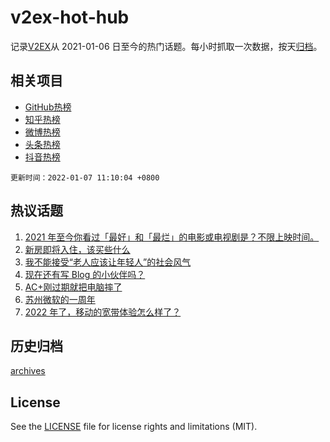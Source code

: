 # v2ex-hot-hub

 记录[V2EX](https://www.v2ex.com/)从 2021-01-06 日至今的热门话题。每小时抓取一次数据，按天[归档](archives)。
 
 ## 相关项目

- [GitHub热榜](https://github.com/snaildev/github-hot-hub)
- [知乎热榜](https://github.com/snaildev/zhihu-hot-hub)
- [微博热榜](https://github.com/snaildev/weibo-hot-hub)
- [头条热榜](https://github.com/snaildev/toutiao-hot-hub)
- [抖音热榜](https://github.com/snaildev/douyin-hot-hub)


 `更新时间：2022-01-07 11:10:04 +0800`

## 热议话题

1. [2021 年至今你看过「最好」和「最烂」的电影或电视剧是？不限上映时间。](https://www.v2ex.com/t/826710)
1. [新房即将入住，该买些什么](https://www.v2ex.com/t/826574)
1. [我不能接受“老人应该让年轻人”的社会风气](https://www.v2ex.com/t/826736)
1. [现在还有写 Blog 的小伙伴吗？](https://www.v2ex.com/t/826665)
1. [AC+刚过期就把电脑摔了](https://www.v2ex.com/t/826543)
1. [苏州微软的一周年](https://www.v2ex.com/t/826573)
1. [2022 年了，移动的宽带体验怎么样了？](https://www.v2ex.com/t/826556)

## 历史归档

[archives](archives)

## License

See the [LICENSE](LICENSE) file for license rights and limitations (MIT).
